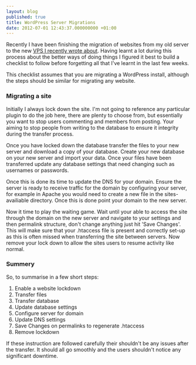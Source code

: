 ```yaml
---
layout: blog
published: true
title: WordPress Server Migrations
date: 2012-07-01 12:43:37.000000000 +01:00
---
```

Recently I have been finishing the migration of websites from my old server to the new [VPS I recently wrote about](http://danielgroves.net/2012/06/starting-out-with-a-vps/). Having learnt a lot during this process about the better ways of doing things I figured it best to build a checklist to follow before forgetting all that I've learnt in the last few weeks.

This checklist assumes that you are migrating a WordPress install, although the steps should be similar for migrating any website.

### Migrating a site

Initially I always lock down the site. I'm not going to reference any particular plugin to do the job here, there are plenty to choose from, but essentially you want to stop users commenting and members from posting. Your aiming to stop people from writing to the database to ensure it integrity during the transfer process.

Once you have locked down the database transfer the files to your new server and download a copy of your database. Create your new database on your new server and import your data. Once your files have been transferred update any database settings that need changing such as usernames or passwords.

Once this is done its time to update the DNS for your domain. Ensure the server is ready to receive traffic for the domain by configuring your server, for example in Apache you would need to create a new file in the sites-availiable directory. Once this is done point your domain to the new server.

Now it time to play the waiting game. Wait until your able to access the site through the domain on the new server and navigate to your settings and then permalink structure, don't change anything just hit 'Save Changes'. This will make sure that your .htaccess file is present and correctly set-up as this is often missed when transferring the site between servers. Now remove your lock down to allow the sites users to resume activity like normal.

### Summery

So, to summarise in a few short steps:

1) Enable a website lockdown
1) Transfer files
1) Transfer database
1) Update database settings
1) Configure server for domain
1) Update DNS settings
1) Save Changes on permalinks to regenerate .htaccess
1) Remove lockdown

If these instruction are followed carefully their shouldn't be any issues after the transfer. It should all go smoothly and the users shouldn't notice any significant downtime.

